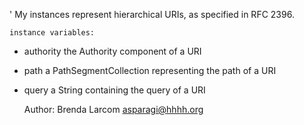 '
	My instances represent hierarchical URIs, as specified in RFC 2396.  


	instance variables:

-	authority		the Authority component of a URI
-	path			a PathSegmentCollection representing the path of a URI
-	query			a String containing the query of a URI 


	Author: Brenda Larcom <asparagi@hhhh.org>